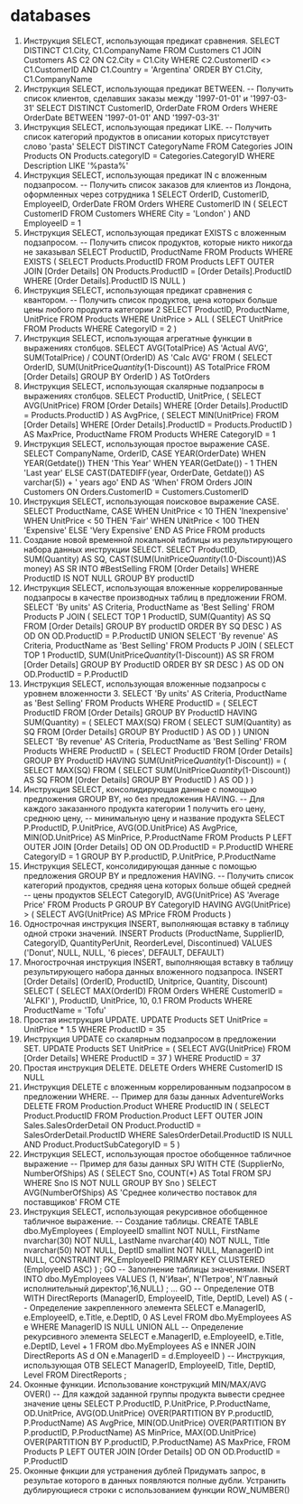 # databases

1. Инструкция SELECT, использующая предикат сравнения.
SELECT DISTINCT C1.City, C1.CompanyName
FROM Customers C1 JOIN Customers AS C2 ON C2.City = C1.City
WHERE C2.CustomerID <> C1.CustomerID AND C1.Country = 'Argentina'
ORDER BY C1.City, C1.CompanyName
2. Инструкция SELECT, использующая предикат BETWEEN.
-- Получить список клиентов, сделавших заказы между '1997-01-01' и '1997-03-31'
SELECT DISTINCT CustomerID, OrderDate
FROM Orders
WHERE OrderDate BETWEEN '1997-01-01' AND '1997-03-31' 
3. Инструкция SELECT, использующая предикат LIKE.
-- Получить список категорий продуктов в описании которых присутствует слово 'pasta'
SELECT DISTINCT CategoryName
FROM Categories JOIN Products ON Products.categoryID = Categories.CategoryID
WHERE Description LIKE '%pasta%'
4. Инструкция SELECT, использующая предикат IN с вложенным подзапросом.
-- Получить список заказов для клиентов из Лондона, оформленных через сотрудника 1
SELECT OrderID, CustomerID, EmployeeID, OrderDate
FROM Orders
WHERE CustomerID IN
(
 SELECT CustomerID
 FROM Customers
 WHERE City = 'London'
) AND EmployeeID = 1
5. Инструкция SELECT, использующая предикат EXISTS с вложенным подзапросом.
-- Получить список продуктов, которые никто никогда не заказывал
SELECT ProductID, ProductName
FROM Products
WHERE EXISTS
(
SELECT Products.ProductID
 FROM Products LEFT OUTER JOIN [Order Details]
ON Products.ProductID = [Order Details].ProductID
 WHERE [Order Details].ProductID IS NULL
)
6. Инструкция SELECT, использующая предикат сравнения с квантором.
-- Получить список продуктов, цена которых больше цены любого продукта категории 2
SELECT ProductID, ProductName, UnitPrice
FROM Products
WHERE UnitPrice > ALL
(
SELECT UnitPrice
 FROM Products
 WHERE CategoryID = 2
)
7. Инструкция SELECT, использующая агрегатные функции в выражениях столбцов.
SELECT AVG(TotalPrice) AS 'Actual AVG',
SUM(TotalPrice) / COUNT(OrderID) AS 'Calc AVG'
FROM (
SELECT OrderID, SUM(UnitPrice*Quantity*(1-Discount)) AS TotalPrice
FROM [Order Details]
GROUP BY OrderID
 ) AS TotOrders
8. Инструкция SELECT, использующая скалярные подзапросы в выражениях столбцов.
SELECT ProductID,
UnitPrice,
(
SELECT AVG(UnitPrice)
FROM [Order Details]
WHERE [Order Details].ProductID = Products.ProductID
) AS AvgPrice,
(
SELECT MIN(UnitPrice)
FROM [Order Details]
WHERE [Order Details].ProductID = Products.ProductID
) AS MaxPrice,
ProductName
FROM Products
WHERE CategoryID = 1
9. Инструкция SELECT, использующая простое выражение CASE.
SELECT CompanyName, OrderID,
CASE YEAR(OrderDate)
WHEN YEAR(Getdate()) THEN 'This Year'
WHEN YEAR(GetDate()) - 1 THEN 'Last year'
ELSE CAST(DATEDIFF(year, OrderDate, Getdate()) AS varchar(5)) + ' years ago'
END AS 'When'
FROM Orders JOIN Customers ON Orders.CustomerID = Customers.CustomerID
10. Инструкция SELECT, использующая поисковое выражение CASE.
SELECT ProductName,
CASE
WHEN UnitPrice < 10 THEN 'Inexpensive'
WHEN UnitPrice < 50 THEN 'Fair'
WHEN UNitPrice < 100 THEN 'Expensive'
ELSE 'Very Expensive'
END AS Price
FROM products
11. Создание новой временной локальной таблицы из результирующего набора данных инструкции
SELECT.
SELECT ProductID,
 SUM(Quantity) AS SQ,
 CAST(SUM(UnitPrice*Quantity*(1.0-Discount))AS money) AS SR
INTO #BestSelling
FROM [Order Details]
WHERE ProductID IS NOT NULL
GROUP BY productID
12. Инструкция SELECT, использующая вложенные коррелированные подзапросы в качестве
 производных таблиц в предложении FROM.
SELECT 'By units' AS Criteria, ProductName as 'Best Selling'
FROM Products P JOIN
(
SELECT TOP 1 ProductID, SUM(Quantity) AS SQ
 FROM [Order Details]
 GROUP BY productID
 ORDER BY SQ DESC
) AS OD ON OD.ProductID = P.ProductID
UNION
SELECT 'By revenue' AS Criteria, ProductName as 'Best Selling'
FROM Products P JOIN
(
SELECT TOP 1 ProductID, SUM(UnitPrice*Quantity*(1-Discount)) AS SR
 FROM [Order Details]
 GROUP BY ProductID
 ORDER BY SR DESC
) AS OD ON OD.ProductID = P.ProductID
13. Инструкция SELECT, использующая вложенные подзапросы с уровнем вложенности 3.
SELECT 'By units' AS Criteria, ProductName as 'Best Selling'
FROM Products
WHERE ProductID =
(
SELECT ProductID
FROM [Order Details]
GROUP BY ProductID
HAVING SUM(Quantity) =
(
SELECT MAX(SQ)
 FROM
(
SELECT SUM(Quantity) as SQ
 FROM [Order Details]
 GROUP BY ProductID
) AS OD
)
)
UNION
SELECT 'By revenue' AS Criteria, ProductName as 'Best Selling'
FROM Products
WHERE ProductID =
(
SELECT ProductID
FROM [Order Details]
GROUP BY ProductID
HAVING SUM(UnitPrice*Quantity*(1-Discount)) =
(
SELECT MAX(SQ)
FROM
(
SELECT SUM(UnitPrice*Quantity*(1-Discount)) AS SQ
FROM [Order Details]
GROUP BY ProductID
) AS OD
)
)
14. Инструкция SELECT, консолидирующая данные с помощью предложения GROUP BY, но без
 предложения HAVING.
-- Для каждого заказанного продукта категории 1 получить его цену, среднюю цену,
-- минимальную цену и название продукта
SELECT P.ProductID,
P.UnitPrice,
AVG(OD.UnitPrice) AS AvgPrice,
MIN(OD.UnitPrice) AS MinPrice,
 P.ProductName
FROM Products P LEFT OUTER JOIN [Order Details] OD ON OD.ProductID = P.ProductID
WHERE CategoryID = 1
GROUP BY P.productID, P.UnitPrice, P.ProductName
15. Инструкция SELECT, консолидирующая данные с помощью предложения GROUP BY и
 предложения HAVING.
-- Получить список категорий продуктов, средняя цена которых больше общей средней
-- цены продуктов
SELECT CategoryID, AVG(UnitPrice) AS 'Average Price'
FROM Products P
GROUP BY CategoryID
HAVING AVG(UnitPrice) >
(
SELECT AVG(UnitPrice) AS MPrice
FROM Products
)
16. Однострочная инструкция INSERT, выполняющая вставку в таблицу одной строки значений.
INSERT Products (ProductName, SupplierID, CategoryID, QuantityPerUnit, ReorderLevel, Discontinued)
VALUES ('Donut', NULL, NULL, '6 pieces', DEFAULT, DEFAULT)
17. Многострочная инструкция INSERT, выполняющая вставку в таблицу результирующего набора
данных вложенного подзапроса.
INSERT [Order Details] (OrderID, ProductID, Unitprice, Quantity, Discount)
SELECT (
SELECT MAX(OrderID)
FROM Orders
WHERE CustomerID = 'ALFKI'
), ProductID, UnitPrice, 10, 0.1
FROM Products
WHERE ProductName = 'Tofu'
18. Простая инструкция UPDATE.
UPDATE Products
SET UnitPrice = UnitPrice * 1.5
WHERE ProductID = 35
19. Инструкция UPDATE со скалярным подзапросом в предложении SET.
UPDATE Products
SET UnitPrice =
(
SELECT AVG(UnitPrice)
FROM [Order Details]
WHERE ProductID = 37
)
WHERE ProductID = 37
20. Простая инструкция DELETE.
DELETE Orders
WHERE CustomerID IS NULL
21. Инструкция DELETE с вложенным коррелированным подзапросом в предложении WHERE.
-- Пример для базы данных AdventureWorks
DELETE FROM Production.Product
WHERE ProductID IN
(
 SELECT Product.ProductID
 FROM Production.Product LEFT OUTER JOIN Sales.SalesOrderDetail
 ON Product.ProductID = SalesOrderDetail.ProductID
 WHERE SalesOrderDetail.ProductID IS NULL
 AND Product.ProductSubCategoryID = 5
 )
22. Инструкция SELECT, использующая простое обобщенное табличное выражение
-- Пример для базы данных SPJ
WITH CTE (SupplierNo, NumberOfShips)
AS
(
 SELECT Sno, COUNT(*) AS Total
 FROM SPJ
 WHERE Sno IS NOT NULL
 GROUP BY Sno
)
SELECT AVG(NumberOfShips) AS 'Среднее количество поставок для поставщиков'
FROM CTE
23. Инструкция SELECT, использующая рекурсивное обобщенное табличное выражение.
-- Создание таблицы.
CREATE TABLE dbo.MyEmployees
(
EmployeeID smallint NOT NULL,
FirstName nvarchar(30) NOT NULL,
LastName nvarchar(40) NOT NULL,
Title nvarchar(50) NOT NULL,
DeptID smallint NOT NULL,
ManagerID int NULL,
CONSTRAINT PK_EmployeeID PRIMARY KEY CLUSTERED (EmployeeID ASC)
) ;
GO
-- Заполнение таблицы значениями.
INSERT INTO dbo.MyEmployees VALUES (1, N'Иван', N'Петров', N'Главный исполнительный
директор',16,NULL) ;
…
GO
-- Определение ОТВ
WITH DirectReports (ManagerID, EmployeeID, Title, DeptID, Level)
AS
(
-- Определение закрепленного элемента
 SELECT e.ManagerID, e.EmployeeID, e.Title, e.DeptID, 0 AS Level
 FROM dbo.MyEmployees AS e
 WHERE ManagerID IS NULL
 UNION ALL
-- Определение рекурсивного элемента
 SELECT e.ManagerID, e.EmployeeID, e.Title, e.DeptID, Level + 1
 FROM dbo.MyEmployees AS e INNER JOIN DirectReports AS d ON e.ManagerID = d.EmployeeID
)
-- Инструкция, использующая ОТВ
SELECT ManagerID, EmployeeID, Title, DeptID, Level
FROM DirectReports ;
24. Оконные функции. Использование конструкций MIN/MAX/AVG OVER()
-- Для каждой заданной группы продукта вывести среднее значение цены
SELECT P.ProductID,
P.UnitPrice,
P.ProductName,
 OD.UnitPrice,
AVG(OD.UnitPrice) OVER(PARTITION BY P.productID, P.ProductName) AS AvgPrice,
MIN(OD.UnitPrice) OVER(PARTITION BY P.productID, P.ProductName) AS MinPrice,
MAX(OD.UnitPrice) OVER(PARTITION BY P.productID, P.ProductName) AS MaxPrice,
FROM Products P LEFT OUTER JOIN [Order Details] OD ON OD.ProductID = P.ProductID
25. Оконные фнкции для устранения дублей
Придумать запрос, в результае которого в данных появляются полные дубли. Устранить дублирующиеся
строки с использованием функции ROW_NUMBER()
